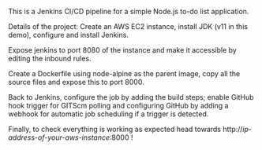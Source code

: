 This is a Jenkins CI/CD pipeline for a simple Node.js to-do list application.

Details of the project:
Create an AWS EC2 instance, install JDK (v11 in this demo), configure and install Jenkins.

Expose jenkins to port 8080 of the instance and make it accessible by editing the inbound rules.

Create a Dockerfile using node-alpine as the parent image, copy all the source files and expose this to port 8000.

Back to Jenkins, configure the job by adding the build steps; enable GitHub hook trigger for GITScm polling and configuring GitHub by adding a webhook for automatic job scheduling if a trigger is detected.

Finally, to check everything is working as expected head towards http://*ip-address-of-your-aws-instance*:8000 !
